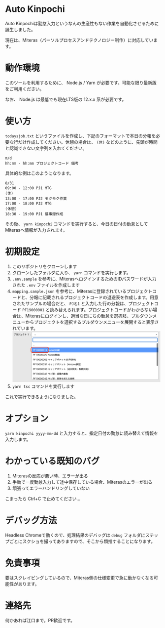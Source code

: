 # Auto Kinpochi

Auto Kinpochiは勤怠入力というなんの生産性もない作業を自動化させるために誕生しました。

現在は、Miteras（パーソルプロセスアンドテクノロジー制作）に対応しています。

# 動作環境

このツールを利用するために、 Node.js / Yarn が必要です。可能な限り最新版をご利用ください。

なお、 Node.js は最低でも現在LTS版の 12.x.x 系が必要です。

# 使い方

`todaysjob.txt` というファイルを作成し、下記のフォーマットで本日の分報を必要な行だけ作成してください。休憩の場合は、 `(休)` などのように、先頭が時間と認識できない文字列を入れてください。

```
m/d
hh:mm - hh:mm プロジェクトコード 備考
```

具体的な例はこのようになります。

```
8/31
09:00 - 12:00 PJ1 MTG
(休)
13:00 - 17:00 PJ2 モクモク作業
17:00 - 18:00 PJ2 MTG
(休憩)
18:30 - 19:00 PJ1 議事録作成
```

その後、 `yarn kinpochi` コマンドを実行すると、今日の日付の勤怠としてMiterasへ情報が入力されます。

# 初期設定

1. このリポジトリをクローンします
1. クローンしたフォルダに入り、 `yarn` コマンドを実行します。
1. `.env.sample` を参考に、MiterasへログインするためのIDパスワードが入力された `.env` ファイルを作成します
1. `mapping.sample.json` を参考に、Miterasに登録されているプロジェクトコードと、分報に記載されるプロジェクトコードの退避表を作成します。用意されたサンプルの場合だと、 `PJ名1` と入力した行の分報は、プロジェクトコード `PF19000001` と読み替えられます。プロジェクトコードがわからない場合は、Miterasにログインし、適当な日にちの勤怠を選択肢、プルダウンメニューからプロジェクトを選択するプルダウンメニューを展開すると表示されています。<img src="assets/screenshot.png">
1. `yarn tsc` コマンドを実行します

これで実行できるようになりました。

# オプション

`yarn kinpochi yyyy-mm-dd` と入力すると、指定日付の勤怠に読み替えて情報を入力します。

# わかっている既知のバグ

1. Miterasの反応が悪い時、エラーが出る
1. 手動で一度勤怠入力して途中保存している場合、Miterasのエラーが出る
1. 頑張ってエラーハンドリングしていない

こまったら Ctrl+C で止めてください…

# デバッグ方法

Headless Chromeで動くので、処理結果のデバッグは `debug` フォルダにステップごとにスクショを撮ってありますので、そこから類推することになります。

# 免責事項

要はスクレイピングしているので、Miteras側の仕様変更で急に動かなくなる可能性があります。

# 連絡先

何かあれば江口まで。PR歓迎です。
